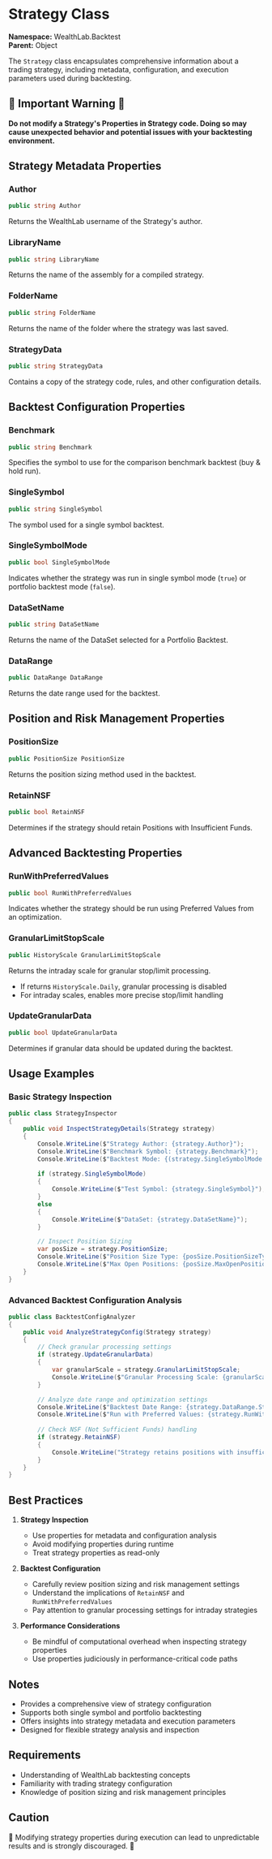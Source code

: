 # Strategy Class

**Namespace:** WealthLab.Backtest  
**Parent:** Object

The `Strategy` class encapsulates comprehensive information about a trading strategy, including metadata, configuration, and execution parameters used during backtesting.

## 🚨 Important Warning 🚨
**Do not modify a Strategy's Properties in Strategy code. Doing so may cause unexpected behavior and potential issues with your backtesting environment.**

## Strategy Metadata Properties

### Author
```csharp
public string Author
```
Returns the WealthLab username of the Strategy's author.

### LibraryName
```csharp
public string LibraryName
```
Returns the name of the assembly for a compiled strategy.

### FolderName
```csharp
public string FolderName
```
Returns the name of the folder where the strategy was last saved.

### StrategyData
```csharp
public string StrategyData
```
Contains a copy of the strategy code, rules, and other configuration details.

## Backtest Configuration Properties

### Benchmark
```csharp
public string Benchmark
```
Specifies the symbol to use for the comparison benchmark backtest (buy & hold run).

### SingleSymbol
```csharp
public string SingleSymbol
```
The symbol used for a single symbol backtest.

### SingleSymbolMode
```csharp
public bool SingleSymbolMode
```
Indicates whether the strategy was run in single symbol mode (`true`) or portfolio backtest mode (`false`).

### DataSetName
```csharp
public string DataSetName
```
Returns the name of the DataSet selected for a Portfolio Backtest.

### DataRange
```csharp
public DataRange DataRange
```
Returns the date range used for the backtest.

## Position and Risk Management Properties

### PositionSize
```csharp
public PositionSize PositionSize
```
Returns the position sizing method used in the backtest.

### RetainNSF
```csharp
public bool RetainNSF
```
Determines if the strategy should retain Positions with Insufficient Funds.

## Advanced Backtesting Properties

### RunWithPreferredValues
```csharp
public bool RunWithPreferredValues
```
Indicates whether the strategy should be run using Preferred Values from an optimization.

### GranularLimitStopScale
```csharp
public HistoryScale GranularLimitStopScale
```
Returns the intraday scale for granular stop/limit processing.
- If returns `HistoryScale.Daily`, granular processing is disabled
- For intraday scales, enables more precise stop/limit handling

### UpdateGranularData
```csharp
public bool UpdateGranularData
```
Determines if granular data should be updated during the backtest.

## Usage Examples

### Basic Strategy Inspection
```csharp
public class StrategyInspector
{
    public void InspectStrategyDetails(Strategy strategy)
    {
        Console.WriteLine($"Strategy Author: {strategy.Author}");
        Console.WriteLine($"Benchmark Symbol: {strategy.Benchmark}");
        Console.WriteLine($"Backtest Mode: {(strategy.SingleSymbolMode ? "Single Symbol" : "Portfolio")}");
        
        if (strategy.SingleSymbolMode)
        {
            Console.WriteLine($"Test Symbol: {strategy.SingleSymbol}");
        }
        else
        {
            Console.WriteLine($"DataSet: {strategy.DataSetName}");
        }

        // Inspect Position Sizing
        var posSize = strategy.PositionSize;
        Console.WriteLine($"Position Size Type: {posSize.PositionSizeType}");
        Console.WriteLine($"Max Open Positions: {posSize.MaxOpenPositions}");
    }
}
```

### Advanced Backtest Configuration Analysis
```csharp
public class BacktestConfigAnalyzer
{
    public void AnalyzeStrategyConfig(Strategy strategy)
    {
        // Check granular processing settings
        if (strategy.UpdateGranularData)
        {
            var granularScale = strategy.GranularLimitStopScale;
            Console.WriteLine($"Granular Processing Scale: {granularScale.Description}");
        }

        // Analyze date range and optimization settings
        Console.WriteLine($"Backtest Date Range: {strategy.DataRange.StartDate} - {strategy.DataRange.EndDate}");
        Console.WriteLine($"Run with Preferred Values: {strategy.RunWithPreferredValues}");
        
        // Check NSF (Not Sufficient Funds) handling
        if (strategy.RetainNSF)
        {
            Console.WriteLine("Strategy retains positions with insufficient funds");
        }
    }
}
```

## Best Practices

1. **Strategy Inspection**
   - Use properties for metadata and configuration analysis
   - Avoid modifying properties during runtime
   - Treat strategy properties as read-only

2. **Backtest Configuration**
   - Carefully review position sizing and risk management settings
   - Understand the implications of `RetainNSF` and `RunWithPreferredValues`
   - Pay attention to granular processing settings for intraday strategies

3. **Performance Considerations**
   - Be mindful of computational overhead when inspecting strategy properties
   - Use properties judiciously in performance-critical code paths

## Notes

- Provides a comprehensive view of strategy configuration
- Supports both single symbol and portfolio backtesting
- Offers insights into strategy metadata and execution parameters
- Designed for flexible strategy analysis and inspection

## Requirements

- Understanding of WealthLab backtesting concepts
- Familiarity with trading strategy configuration
- Knowledge of position sizing and risk management principles

## Caution

🚨 Modifying strategy properties during execution can lead to unpredictable results and is strongly discouraged. 🚨 